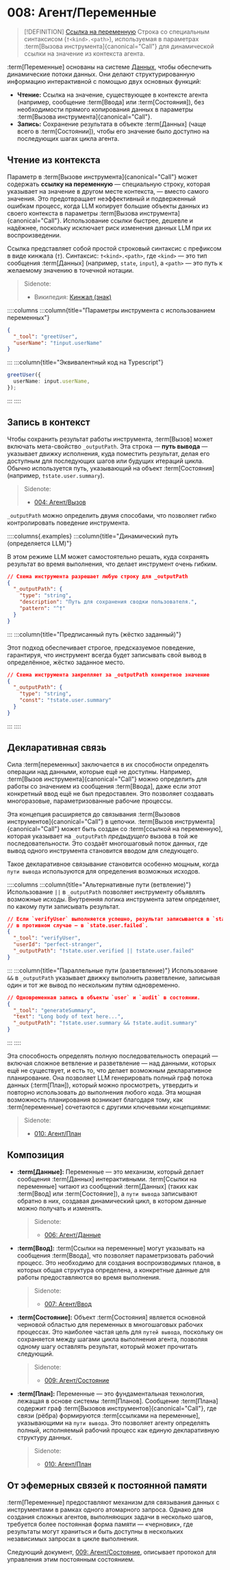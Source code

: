 # 008: Агент/Переменные

> [!DEFINITION] [Ссылка на переменную](./000_glossary.md)
> Строка со специальным синтаксисом (`†<kind>.<path>`), используемая в параметрах :term[Вызова инструмента]{canonical="Call"} для динамической ссылки на значение из контекста агента.

:term[Переменные] основаны на системе [Данных](./006_agent_data.md), чтобы обеспечить динамические потоки данных. Они делают структурированную информацию интерактивной с помощью двух основных функций:

- **Чтение:** Ссылка на значение, существующее в контексте агента (например, сообщение :term[Ввода] или :term[Состояния]), без необходимости прямого копирования данных в параметры :term[Вызова инструмента]{canonical="Call"}.
- **Запись:** Сохранение результата в объекте :term[Данных] (чаще всего в :term[Состоянии]), чтобы его значение было доступно на последующих шагах цикла агента.

## Чтение из контекста

Параметр в :term[Вызове инструмента]{canonical="Call"} может содержать **ссылку на переменную** — специальную строку, которая указывает на значение в другом месте контекста, — вместо самого значения. Это предотвращает неэффективный и подверженный ошибкам процесс, когда LLM копирует большие объекты данных из своего контекста в параметры :term[Вызова инструмента]{canonical="Call"}. Использование ссылки быстрее, дешевле и надёжнее, поскольку исключает риск изменения данных LLM при их воспроизведении.

Ссылка представляет собой простой строковый синтаксис с префиксом в виде кинжала (`†`). Синтаксис: `†<kind>.<path>`, где `<kind>` — это тип сообщения :term[Данных] (например, `state`, `input`), а `<path>` — это путь к желаемому значению в точечной нотации.

> Sidenote:
> - Википедия: [Кинжал (знак)](<https://en.wikipedia.org/wiki/Dagger_(mark)>)

::::columns
:::column{title="Параметры инструмента с использованием переменных"}

```json
{
  "_tool": "greetUser",
  "userName": "†input.userName"
}
```

:::
:::column{title="Эквивалентный код на Typescript"}

```typescript
greetUser({
  userName: input.userName,
});
```

:::
::::

## Запись в контекст

Чтобы сохранить результат работы инструмента, :term[Вызов] может включать мета-свойство `_outputPath`. Эта строка — **путь вывода** — указывает движку исполнения, куда поместить результат, делая его доступным для последующих шагов или будущих итераций цикла. Обычно используется путь, указывающий на объект :term[Состояния] (например, `†state.user.summary`).

> Sidenote:
> - [004: Агент/Вызов](./004_agent_call.md)

`_outputPath` можно определить двумя способами, что позволяет гибко контролировать поведение инструмента.

::::columns{.examples}
:::column{title="Динамический путь (определяется LLM)"}

В этом режиме LLM может самостоятельно решать, куда сохранять результат во время выполнения, что делает инструмент очень гибким.

```json
// Схема инструмента разрешает любую строку для _outputPath
{
  "_outputPath": {
    "type": "string",
    "description": "Путь для сохранения сводки пользователя.",
    "pattern": "^†"
  }
}
```

:::
:::column{title="Предписанный путь (жёстко заданный)"}

Этот подход обеспечивает строгое, предсказуемое поведение, гарантируя, что инструмент всегда будет записывать свой вывод в определённое, жёстко заданное место.

```json
// Схема инструмента закрепляет за _outputPath конкретное значение
{
  "_outputPath": {
    "type": "string",
    "const": "†state.user.summary"
  }
}
```

:::
::::

## Декларативная связь

Сила :term[переменных] заключается в их способности определять операции над данными, которые ещё не доступны. Например, :term[Вызов инструмента]{canonical="Call"} можно определить для работы со значением из сообщения :term[Ввода], даже если этот конкретный ввод ещё не был предоставлен. Это позволяет создавать многоразовые, параметризованные рабочие процессы.

Эта концепция расширяется до связывания :term[Вызовов инструментов]{canonical="Call"} в цепочки. :term[Вызов инструмента]{canonical="Call"} может быть создан со :term[ссылкой на переменную], которая указывает на `_outputPath` *предыдущего* вызова в той же последовательности. Это создаёт многошаговый поток данных, где вывод одного инструмента становится вводом для следующего.

Такое декларативное связывание становится особенно мощным, когда `пути вывода` используются для определения возможных исходов.

::::columns
:::column{title="Альтернативные пути (ветвление)"}
Использование `||` в `_outputPath` позволяет инструменту объявлять возможные исходы. Внутренняя логика инструмента затем определяет, по какому пути записывать результат.

```json
// Если `verifyUser` выполняется успешно, результат записывается в `state.user.verified`;
// в противном случае — в `state.user.failed`.
{
  "_tool": "verifyUser",
  "userId": "perfect-stranger",
  "_outputPath": "†state.user.verified || †state.user.failed"
}
```

:::
:::column{title="Параллельные пути (разветвление)"}
Использование `&&` в `_outputPath` указывает движку выполнить разветвление, записывая один и тот же вывод по нескольким путям одновременно.

```json
// Одновременная запись в объекты `user` и `audit` в состоянии.
{
  "_tool": "generateSummary",
  "text": "Long body of text here...",
  "_outputPath": "†state.user.summary && †state.audit.summary"
}
```

:::
::::

Эта способность определять полную последовательность операций — включая сложное ветвление и разветвление — над данными, которых ещё не существует, и есть то, что делает возможным декларативное планирование. Она позволяет LLM генерировать полный граф потока данных (:term[План]), который можно просмотреть, утвердить и повторно использовать до выполнения любого кода. Эта мощная возможность планирования возникает благодаря тому, как :term[переменные] сочетаются с другими ключевыми концепциями:

> Sidenote:
> - [010: Агент/План](./010_agent_plan.md)

## Композиция

- **:term[Данные]:** Переменные — это механизм, который делает сообщения :term[Данных] интерактивными. :term[Ссылки на переменные] читают из сообщений :term[Данных] (таких как :term[Ввод] или :term[Состояние]), а `пути вывода` записывают обратно в них, создавая динамический цикл, в котором данные можно получать и изменять.

  > Sidenote:
  > - [006: Агент/Данные](./006_agent_data.md)

- **:term[Ввод]:** :term[Ссылки на переменные] могут указывать на сообщения :term[Ввода], что позволяет параметризовать рабочий процесс. Это необходимо для создания воспроизводимых планов, в которых общая структура определена, а конкретные данные для работы предоставляются во время выполнения.

  > Sidenote:
  > - [007: Агент/Ввод](./007_agent_input.md)

- **:term[Состояние]:** Объект :term[Состояния] является основной черновой областью для переменных в многошаговых рабочих процессах. Это наиболее частая цель для `путей вывода`, поскольку он сохраняется между шагами цикла выполнения агента, позволяя одному шагу оставлять результат, который может прочитать следующий.

  > Sidenote:
  > - [009: Агент/Состояние](./009_agent_state.md)

- **:term[План]:** Переменные — это фундаментальная технология, лежащая в основе системы :term[Планов]. Сообщение :term[Плана] содержит граф :term[Вызовов инструментов]{canonical="Call"}, где связи (рёбра) формируются :term[ссылками на переменные], указывающими на `пути вывода`. Это позволяет агенту определять полный, исполняемый рабочий процесс как единую декларативную структуру данных.

  > Sidenote:
  > - [010: Агент/План](./010_agent_plan.md)

## От эфемерных связей к постоянной памяти

:term[Переменные] предоставляют механизм для связывания данных с инструментами в рамках одного атомарного запроса. Однако для создания сложных агентов, выполняющих задачи в несколько шагов, требуется более постоянная форма памяти — «черновик», где результаты могут храниться и быть доступны в нескольких независимых запросах в цикле выполнения.

Следующий документ, [009: Агент/Состояние](./009_agent_state.md), описывает протокол для управления этим постоянным состоянием.
